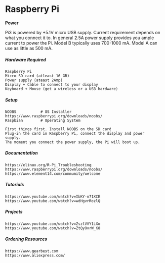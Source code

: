 # Raspberry Pi

**Power**

Pi3 is powered by +5.1V micro USB supply. Current requirement depends on what you connect it to. In general 2.5A power supply provides you ample current to power the Pi. Model B typically uses 700-1000 mA. Model A can use as little as 500 mA.

##### Hardware Required

```
Raspberry Pi
Micro SD card (atleast 16 GB)
Power supply (ateast 2Amp)
Display + Cable to connect to your display
Keyboard + Mouse (get a wireless or a USB hardware)
```

##### Setup

```
NOOBS           # OS Installer https://www.raspberrypi.org/downloads/noobs/
Raspbian        # Operating System

First things first. Install NOOBS on the SD card
Plug-in the card in Raspberry Pi, connect the display and power supply.
The moment you connect the power supply, the Pi will boot up.
```

##### Documentation

```
https://elinux.org/R-Pi_Troubleshooting
https://www.raspberrypi.org/downloads/noobs/
https://www.element14.com/community/welcome
```

##### Tutorials

```
https://www.youtube.com/watch?v=IbKY-n71XCE
https://www.youtube.com/watch?v=wdHgvrRozlQ
```

##### Projects

```
https://www.youtube.com/watch?v=ZszlVVY1LXo
https://www.youtube.com/watch?v=ZtQyOvrW_K8
```

##### Ordering Resources

```
https://www.gearbest.com
https://www.aliexpress.com/
```

##### 



